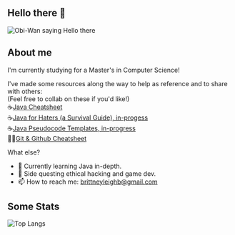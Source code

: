 ## Hello there 👋
![Obi-Wan saying Hello there](https://i.giphy.com/media/v1.Y2lkPTc5MGI3NjExanJ5aHR5ZmxhaDkwMmM5d2swNnA2ODM3YWZ3NGVhbnF4Z285bDluYSZlcD12MV9pbnRlcm5hbF9naWZfYnlfaWQmY3Q9Zw/BjCWlikTDTN4a8EU0b/giphy.gif)
## About me
I'm currently studying for a Master's in Computer Science! 

I've made some resources along the way to help as reference and to share with others:  
(Feel free to collab on these if you'd like!)  
☕[Java Cheatsheet](https://github.com/brittneyleighb/java-cheatsheet)  
☕[Java for Haters (a Survival Guide), in-progess](https://github.com/brittneyleighb/java-for-haters/blob/main/README.md)    
☕[Java Pseudocode Templates, in-progress](https://github.com/brittneyleighb/java-pseudocode-templates/tree/main)  
🐙🐱[Git & Github Cheatsheet](https://github.com/brittneyleighb/git-github-cheatsheet)  

What else?
- 🔭 Currently learning Java in-depth.
- 🌱 Side questing ethical hacking and game dev.
- 📫 How to reach me: brittneyleighb@gmail.com

## Some Stats
![Top Langs](https://github-readme-stats.vercel.app/api/top-langs/?username=brittneyleighb&theme=tokyonight&title_color=00ffff&text_color=bb9af7&size_weight=0.5&count_weight=0.5&layout=compact&langs_count=8&hide=makefile&cache_seconds=1800)
